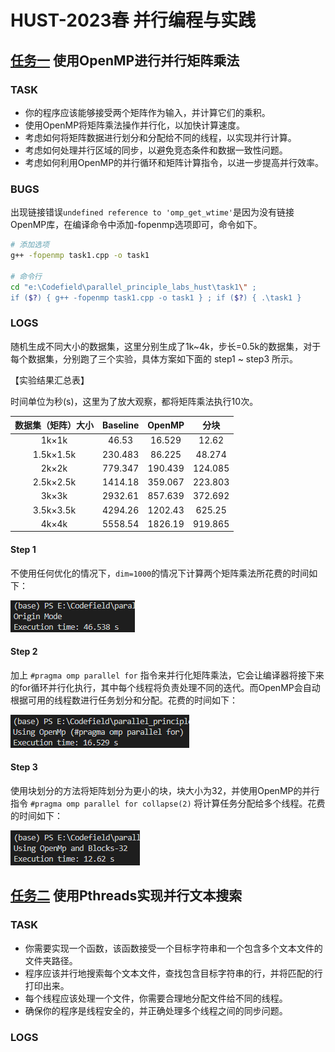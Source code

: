 # HUST-2023春 并行编程与实践

## [任务一](./task1/task1.cpp) 使用OpenMP进行并行矩阵乘法

### TASK
- 你的程序应该能够接受两个矩阵作为输入，并计算它们的乘积。
- 使用OpenMP将矩阵乘法操作并行化，以加快计算速度。
- 考虑如何将矩阵数据进行划分和分配给不同的线程，以实现并行计算。
- 考虑如何处理并行区域的同步，以避免竞态条件和数据一致性问题。
- 考虑如何利用OpenMP的并行循环和矩阵计算指令，以进一步提高并行效率。

### BUGS
出现链接错误`undefined reference to 'omp_get_wtime'`是因为没有链接OpenMP库，在编译命令中添加-fopenmp选项即可，命令如下。
```bash
# 添加选项
g++ -fopenmp task1.cpp -o task1

# 命令行
cd "e:\Codefield\parallel_principle_labs_hust\task1\" ;
if ($?) { g++ -fopenmp task1.cpp -o task1 } ; if ($?) { .\task1 }
```

### LOGS
随机生成不同大小的数据集，这里分别生成了1k~4k，步长=0.5k的数据集，对于每个数据集，分别跑了三个实验，具体方案如下面的 step1 ~ step3 所示。

【实验结果汇总表】

时间单位为秒(s)，这里为了放大观察，都将矩阵乘法执行10次。

| 数据集（矩阵）大小 |  Baseline  |   OpenMP  |   分块    |
| :--------------: | :-------: | :-------: | :-------: |
|      1k×1k      |   46.53   |   16.529  |  12.62    |
|   1.5k×1.5k     |  230.483  |   86.225  |  48.274   |
|      2k×2k      |  779.347  |  190.439  |  124.085  |
|   2.5k×2.5k     |  1414.18  |  359.067  |  223.803  |
|      3k×3k      |  2932.61  |  857.639  |  372.692  |
|   3.5k×3.5k     |  4294.26  |  1202.43  |  625.25   |
|      4k×4k      |  5558.54  |  1826.19  |  919.865  |

#### Step 1
不使用任何优化的情况下，`dim=1000`的情况下计算两个矩阵乘法所花费的时间如下：

![step1](./task1/src/1k_1.png)

#### Step 2
加上 `#pragma omp parallel for` 指令来并行化矩阵乘法，它会让编译器将接下来的for循环并行化执行，其中每个线程将负责处理不同的迭代。而OpenMP会自动根据可用的线程数进行任务划分和分配。花费的时间如下：

![step2](./task1/src/1k_2.png)

#### Step 3
使用块划分的方法将矩阵划分为更小的块，块大小为32，并使用OpenMP的并行指令 `#pragma omp parallel for collapse(2)` 将计算任务分配给多个线程。花费的时间如下：

![step3](./task1/src/1k_3.png)


## [任务二](./task2/task2.cpp) 使用Pthreads实现并行文本搜索

### TASK
- 你需要实现一个函数，该函数接受一个目标字符串和一个包含多个文本文件的文件夹路径。
- 程序应该并行地搜索每个文本文件，查找包含目标字符串的行，并将匹配的行打印出来。
- 每个线程应该处理一个文件，你需要合理地分配文件给不同的线程。
- 确保你的程序是线程安全的，并正确处理多个线程之间的同步问题。

### LOGS
